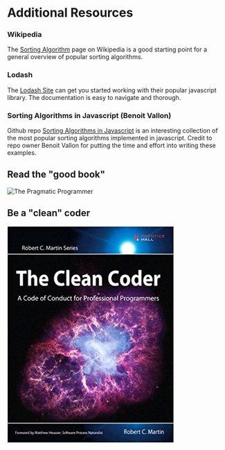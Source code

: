 # Additional Resources

### Wikipedia
The [Sorting Algorithm](https://en.wikipedia.org/wiki/Sorting_algorithm) page on Wikipedia is a good starting point for a general overview of popular sorting algorithms.

### Lodash
The [Lodash Site](https://lodash.com/) can get you started working with their popular javascript library. The documentation is easy to navigate and thorough.

### Sorting Algorithms in Javascript (Benoit Vallon)
Github repo [Sorting Algorithms in Javascript](https://github.com/benoitvallon/computer-science-in-javascript/tree/master/sorting-algorithms-in-javascript) is an interesting collection of the most popular sorting algorithms implemented in javascript. Credit to repo owner Benoit Vallon for putting the time and effort into writing these examples.

## Read the "good book"
![The Pragmatic Programmer](images/pragmatic-programmer.png "The Pragmatic Programmer")

## Be a "clean" coder
![The Clean Coder](images/the-clean-coder.jpg "The Clean Coder")
